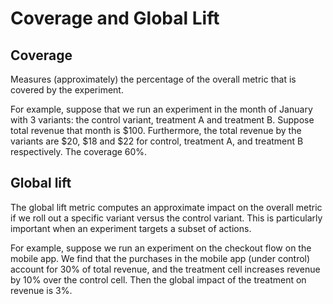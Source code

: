 # Coverage and Global Lift

## Coverage

Measures (approximately) the percentage of the overall metric that is covered by the experiment. 

For example, suppose that we run an experiment in the month of January with 3 variants: the control variant, treatment A and treatment B. Suppose total revenue that month is $100. Furthermore, the total revenue by the variants are $20, $18 and $22 for control, treatment A, and treatment B respectively. The coverage 60%.

## Global lift

The global lift metric computes an approximate impact on the overall metric if we roll out a specific variant versus the control variant. This is particularly important when an experiment targets a subset of actions. 

For example, suppose we run an experiment on the checkout flow on the mobile app. We find that the purchases in the mobile app (under control) account for 30% of total revenue, and the treatment cell increases revenue by 10% over the control cell. Then the global impact of the treatment on revenue is 3%.